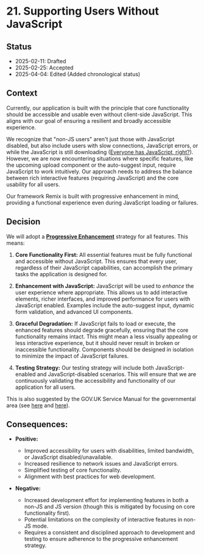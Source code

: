 # 21. Supporting Users Without JavaScript

## Status

- 2025-02-11: Drafted
- 2025-02-25: Accepted
- 2025-04-04: Edited (Added chronological status)

## Context

Currently, our application is built with the principle that core functionality should be accessible and usable even without client-side JavaScript.
This aligns with our goal of ensuring a resilient and broadly accessible experience.

We recognize that "non-JS users" aren't just those with JavaScript disabled, but also include users with slow connections, JavaScript errors, or while the JavaScript is still downloading ([Everyone has JavaScript, right?](https://www.kryogenix.org/code/browser/everyonehasjs.html)).
However, we are now encountering situations where specific features, like the upcoming upload component or the auto-suggest input, require JavaScript to work intuitively.
Our approach needs to address the balance between rich interactive features (requiring JavaScript) and the core usability for all users.

Our framework Remix is built with progressive enhancement in mind, providing a functional experience even during JavaScript loading or failures.

## Decision

We will adopt a [**Progressive Enhancement**](https://developer.mozilla.org/en-US/docs/Glossary/Progressive_Enhancement) strategy for all features.
This means:

1.  **Core Functionality First:** All essential features must be fully functional and accessible without JavaScript. This ensures that every user, regardless of their JavaScript capabilities, can accomplish the primary tasks the application is designed for.

2.  **Enhancement with JavaScript:** JavaScript will be used to _enhance_ the user experience where appropriate. This allows us to add interactive elements, richer interfaces, and improved performance for users with JavaScript enabled. Examples include the auto-suggest input, dynamic form validation, and advanced UI components.

3.  **Graceful Degradation:** If JavaScript fails to load or execute, the enhanced features should degrade gracefully, ensuring that the core functionality remains intact. This might mean a less visually appealing or less interactive experience, but it should never result in broken or inaccessible functionality. Components should be designed in isolation to minimize the impact of JavaScript failures.

4.  **Testing Strategy:** Our testing strategy will include both JavaScript-enabled and JavaScript-disabled scenarios. This will ensure that we are continuously validating the accessibility and functionality of our application for all users.

This is also suggested by the GOV.UK Service Manual for the governmental area (see [here](https://www.gov.uk/service-manual/technology/designing-for-different-browsers-and-devices) and [here](https://www.gov.uk/service-manual/technology/using-progressive-enhancement)).

## Consequences:

- **Positive:**
  - Improved accessibility for users with disabilities, limited bandwidth, or JavaScript disabled/unavailable.
  - Increased resilience to network issues and JavaScript errors.
  - Simplified testing of core functionality.
  - Alignment with best practices for web development.

- **Negative:**
  - Increased development effort for implementing features in both a non-JS and JS version (though this is mitigated by focusing on core functionality first).
  - Potential limitations on the complexity of interactive features in non-JS mode.
  - Requires a consistent and disciplined approach to development and testing to ensure adherence to the progressive enhancement strategy.
